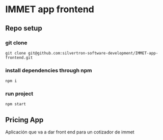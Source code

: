 # IMMET app frontend

## Repo setup

### git clone

```
git clone git@github.com:silvertron-software-development/IMMET-app-frontend.git
```

### install dependencies through npm

```
npm i
```

### run project

```
npm start
```

## Pricing App

Aplicación que va a dar front end para un cotizador de immet
